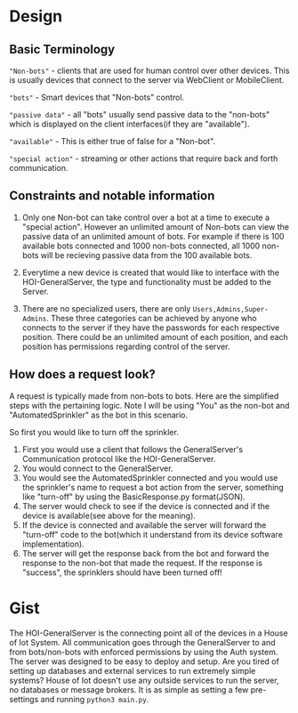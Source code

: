 # Design

## Basic Terminology

`"Non-bots"` - clients that are used for human control over other devices. This is usually devices that connect to the server via WebClient or MobileClient.

`"bots"` - Smart devices that "Non-bots" control.

`"passive data"` - all "bots" usually send passive data to the "non-bots" which is displayed on the client interfaces(if they are "available").

`"available"` - This is either true of false for a "Non-bot".

`"special action"` - streaming or other actions that require back and forth communication.


## Constraints and notable information
1. Only one Non-bot can take control over a bot at a time to execute a "special action". However an unlimited amount of Non-bots can view the passive data of an unlimited amount of bots. For example if there is 100 available bots connected and 1000 non-bots connected, all 1000 non-bots will be recieving passive data from the 100 available bots.

2. Everytime a new device is created that would like to interface with the HOI-GeneralServer, the type and functionality  must be added to the Server.
3. There are no specialized users, there are only `Users,Admins,Super-Admins`. These three categories can be achieved by anyone who connects to the server if they have the passwords for each respective position. There could be an unlimited amount of each position, and each position has permissions regarding control of the server.

## How does a request look?
A request is typically made from non-bots to bots. Here are the simplified steps with the pertaining logic.
Note I will be using "You" as the non-bot and "AutomatedSprinkler" as the bot in this scenario.

So first you would like to turn off the sprinkler.

1. First you would use a client that follows the GeneralServer's Communication protocol like the HOI-GeneralServer.
2. You would connect to the GeneralServer.
3. You would see the AutomatedSprinkler connected and you would use the sprinkler's name to request a bot action from the server, something like "turn-off" by using the BasicResponse.py format(JSON).
4. The server would check to see if the device is connected and if the device is available(see above for the meaning).
5. If the device is connected and available the server will forward the "turn-off" code to the bot(which it understand from its device software implementation).
6. The server will get the response back from the bot and forward the response to the non-bot that made the request. If the response is "success", the sprinklers should have been turned off!

# Gist
The HOI-GeneralServer is the connecting point all of the devices in a House of Iot System. All communication goes through the GeneralServer to and from bots/non-bots with enforced permissions by using the Auth system. The server was designed to be easy to deploy and setup. Are you tired of setting up databases and external services to run extremely simple systems? House of Iot doesn't use any outside services to run the server, no databases or message brokers. It is as simple as setting a few pre-settings and running `python3 main.py`.
